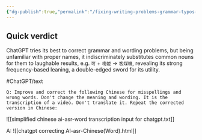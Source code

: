 ```yaml
---
{"dg-publish":true,"permalink":"/fixing-writing-problems-grammar-typos-wording/","noteIcon":"2","created":"","updated":""}
---
```


## Quick verdict
ChatGPT tries its best to correct grammar and wording problems, but being unfamiliar with proper names, it indiscriminately substitutes common nouns for them to laughable results, e.g. `可` + `梅姬` -> `客煤機`, revealing its strong frequency-based leaning, a double-edged sword for its utility.

#ChatGPT/text 

```
Q: Improve and correct the following Chinese for misspellings and wrong words. Don't change the meaning and wording. It is the transcription of a video. Don't translate it. Repeat the corrected version in Chinese: 
````
![[simplified chinese ai-asr-word transcription input for chatgpt.txt]]

A:
![[chatgpt correcting AI-asr-Chinese(Word).html]]